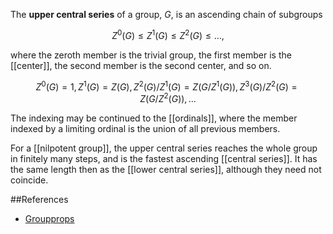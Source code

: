 The **upper central series** of a group, $G$, is an ascending chain of subgroups 

$$
Z^0(G) \leq Z^1(G) \leq Z^2(G) \leq \ldots,
$$

where the zeroth member is the trivial group, the first member is the [[center]], the second member is the second center, and so on. 

$$
Z^0(G) = 1, Z^1(G) = Z(G), Z^2(G)/Z^1(G) = Z(G/Z^1(G)), Z^3(G)/Z^2(G) = Z(G/Z^2(G)), \ldots
$$

The indexing may be continued to the [[ordinals]], where the member indexed by a limiting ordinal is the union of all previous members.

For a [[nilpotent group]], the upper central series reaches the whole group in finitely many steps, and is the fastest ascending [[central series]]. It has the same length then as the [[lower central series]], although they need not coincide.

##References

* [Groupprops](http://groupprops.subwiki.org/wiki/Upper_central_series)